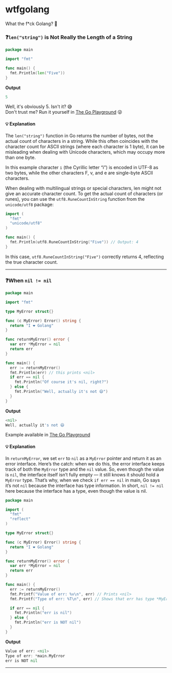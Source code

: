 # wtfgolang

What the f\*ck Golang? 🤨

### ❓`len("string")` is Not Really the Length of a String

```go
package main

import "fmt"

func main() {
  fmt.Println(len("Fіve"))
}
```

**Output**

```go
5
```

Well, it's obviously 5. Isn't it? 😅  
Don't trust me? Run it yourself in [The Go Playground](https://go.dev/play/p/BUU_QMh6xLl) 😜

#### 💡 Explanation

The `len("string")` function in Go returns the number of bytes, not the actual count of characters in a string. While this often coincides with the character count for ASCII strings (where each character is 1 byte), it can be misleading when dealing with Unicode characters, which may occupy more than one byte.

In this example character `і` (the Cyrillic letter “і”) is encoded in UTF-8 as two bytes, while the other characters F, v, and e are single-byte ASCII characters.

When dealing with multilingual strings or special characters, len might not give an accurate character count. To get the actual count of characters (or runes), you can use the `utf8.RuneCountInString` function from the `unicode/utf8` package:

```go
import (
  "fmt"
  "unicode/utf8"
)

func main() {
  fmt.Println(utf8.RuneCountInString("Fіve")) // Output: 4
}
```

In this case, `utf8.RuneCountInString("Fіve")` correctly returns 4, reflecting the true character count.

---

### ❓When `nil != nil`

```go
package main

import "fmt"

type MyError struct{}

func (c MyError) Error() string {
  return "I ❤️ Golang"
}

func returnMyError() error {
  var err *MyError = nil
  return err
}

func main() {
  err := returnMyError()
  fmt.Println(err) // this prints <nil>
  if err == nil {
    fmt.Println("Of course it's nil, right?")
  } else {
    fmt.Println("Well, actually it's not 😄")
  }
}
```

**Output**

```go
<nil>
Well, actually it's not 😄
```

Example available in [The Go Playground](https://go.dev/play/p/sg78qnOtqpe)

#### 💡 Explanation

In `returnMyError`, we set `err` to `nil` as a `MyError` pointer and return it as an error interface. Here’s the catch: when we do this, the error interface keeps track of both the `MyError` type and the `nil` value. So, even though the value is `nil`, the interface itself isn’t fully empty — it still knows it should hold a `MyError` type. That’s why, when we check `if err == nil` in main, Go says it’s not `nil` because the interface has type information. In short, `nil != nil` here because the interface has a type, even though the value is nil.

```go
package main

import (
  "fmt"
  "reflect"
)

type MyError struct{}

func (c MyError) Error() string {
  return "I ❤️ Golang"
}

func returnMyError() error {
  var err *MyError = nil
  return err
}

func main() {
  err := returnMyError()
  fmt.Printf("Value of err: %v\n", err) // Prints <nil>
  fmt.Printf("Type of err: %T\n", err) // Shows that err has type *MyError

  if err == nil {
    fmt.Println("err is nil")
  } else {
    fmt.Println("err is NOT nil")
  }
}
```

**Output**

```go
Value of err: <nil>
Type of err: *main.MyError
err is NOT nil
```

---
